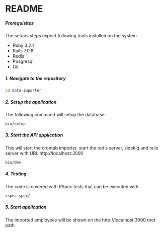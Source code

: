 # README

##### Prerequisites

The setups steps expect following tools installed on the system.

- Ruby 3.2.1
- Rails 7.0.8
- Redis
- Posgresql
- Git

##### 1. Navigate to the repository

```bash
cd data-importer
```

##### 2. Setup the application 

The following command will setup the database:

```bash
bin/setup
```

##### 3. Start the API application

This will start the crontab importer, start the redis server, sidekiq and rails server with URL http://localhost:3000

```bash
bin/dev
```

##### 4. Testing  
The code is covered with RSpec tests that can be executed with:
```bash
rspec spec/
```

##### 5. Start application   

The imported employees will be shown on the http://localhost:3000 root path
